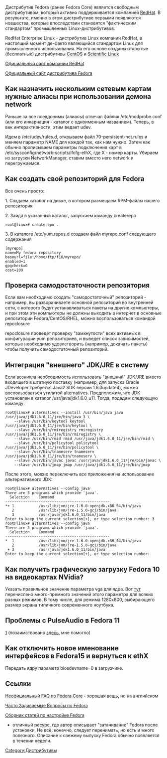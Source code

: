 Дистрибутив Fedora (ранее Fedora Core) является свободным дистрибутивом,
который активно поддерживается компанией
[RedHat](http://www.redhat.com). В результате, именно в этом
дистрибутиве первыми появляются новшества, которые
впоследствии становятся "фактическим стандартом" промышленных
Linux-дистрибутивов.

RedHat Enterprise Linux - дистрибутив Linux компании RedHat, в настоящий
момент де-факто являющийся стандартом Linux для промышленного
использования. На его основе созданы открытые (бесплатные)
дистрибутивы [CentOS](http://www.centos.org/) и [Scientific
Linux](http://www.scientificlinux.org/)

[Официальный сайт компании RedHat](http://www.redhat.com/)

[Официальный сайт дистрибутива Fedora](http://fedoraproject.org/)

## Как назначить нескольким сетевым картам нужные алиасы при использовании демона network

Раньше за все псевдонимы (алиасы) отвечал файлик /etc/modprobe.conf (или
его инкарнация - каталог с одноименным названием). Теперь, в век
интерактивности, этим ведает udev.

Идем в /etc/udev/rules.d, открываем файл 70-persistent-net.rules и
меняем параметр NAME для каждой так, как нам нужно. Затем как
обычно прописываем параметры подключения карт в
/etc/sysconfig/network-scripts/ifcfg-ethX, где X - номер карты. Убираем
из загрузки NetworkManager, ставим вместо него network и перегружаемся.

## Как создать свой репозиторий для Fedora

Все очень просто:

1\. Создаем каталог на диске, в котором размещаем RPM-файлы нашего
репозитория

2\. Зайдя в указанный каталог, запускаем команду createrepo

    root@linux# createrepo .

3\. В каталоге /etc/yum.repos.d создаем файл myrepo.conf следующего
содержания

    [myrepo]
    name=My fedora repository
    baseurl=file:/home/ftp/f10/myrepo/
    enabled=1
    gpgcheck=0
    cost=100

## Проверка самодостаточности репозитория

Если вам необходимо создать "самодостаточный" репозиторий - например, вы
разворачиваете основной репозиторий во внутренней сети, с которого будут
устанавливаться пакеты на другие компьютеры, и при этом эти компьютеры
не должны выходить в интернет в основные репозитории
Fedora/CentOS/RHEL, можно воспользоваться командой repoclosure

repoclosure проведет проверку "замкнутости" всех активных в конфигурации
yum репозиториев, и выведет список зависимостей, которые необходимо
удовлетворить (например, докачать пакеты) чтобы получить
самодостаточный репозиторий.

## Интеграция "внешнего" JDK/JRE в систему

Если возникла необходимость использовать "внешний" JDK/JRE вместо
входящего в штатную поставку (например, для запуска Oracle
JDeveloper требуется Java2 SDK версии 1.6.0update4), можно
воспользоваться утилитой alternatives. Предположим, что
JDK установлен в каталог /usr/java/jdk1.6.0_u11. Тогда, подадим
следующую команду:

    root@linux# alternatives --install /usr/bin/java java /usr/java/jdk1.6.0_11/jre/bin/java 3 \
        --slave /usr/bin/keytool keytool /usr/java/jdk1.6.0_11/jre/bin/keytool \
        --slave /usr/bin/rmiregistry rmiregistry /usr/java/jdk1.6.0_11/jre/bin/rmiregistry \
        --slave /usr/bin/rmid rmid /usr/java/jdk1.6.0_11/jre/bin/rmid \
        --slave /usr/bin/policytool policytool /usr/java/jdk1.6.0_11/jre/bin/policytool \
        --slave /usr/bin/tnameserv tnameserv /usr/java/jdk1.6.0_11/jre/bin/tnameserv \
        --slave /usr/bin/javac javac /usr/java/jdk1.6.0_11/jre/bin/javac \
        --slave /usr/bin/jmap jmap /usr/java/jdk1.6.0_11/jre/bin/jmap

После этого, можно переключить все приложения на использование
альтернативного JDK:

    root@linux# alternatives --config java
    There are 3 programs which provide 'java'.
      Selection    Command
    -----------------------------------------------
    *+ 1           /usr/lib/jvm/jre-1.6.0-openjdk.x86_64/bin/java
       2           /usr/lib/jvm/jre-1.5.0-gcj/bin/java
       3           /usr/java/jdk1.6.0_11/bin/java
    Enter to keep the current selection[+], or type selection number: 3
    root@linux# alternatives --config java
    There are 3 programs which provide 'java'.
      Selection    Command
    -----------------------------------------------
    *  1           /usr/lib/jvm/jre-1.6.0-openjdk.x86_64/bin/java
       2           /usr/lib/jvm/jre-1.5.0-gcj/bin/java
     + 3           /usr/java/jdk1.6.0_11/bin/java
    Enter to keep the current selection[+], or type selection number:

## Как получить графическую загрузку Fedora 10 на видеокартах NVidia?

Указать правильное значение параметра vga для ядра. Вот
[тут](http://dalth.livejournal.com/59451.html) перечислено
много-премного значений этого параметра для всяких разных
режимов. В тому числе, для режима 1280x800, выбирающего размер
экрана типичного современного ноутбука.

## Проблемы с PulseAudio в Fedora 11

[1](http://forums.fedoraforum.org/showthread.php?t=225660&highlight=pulse)
(позаимствовано
[здесь](http://www.linux.org.ru/view-message.jsp?msgid=3905302#comment-3907752),
мне помогло)

## Как отключить новое именование интерфейсов в Fedora15 и вернуться к ethX

Передать ядру параметр biosdevname=0 в загрузчике.

## Ссылки

[Неофициальный FAQ по Fedora Core](http://www.fedorafaq.org/) - хорошая
вещь, но на английском

[Часто Задаваемые Вопросы по Fedora](http://www.fedoracenter.ru)

[Сборник статей по настройке Fedora](http://www.mjmwired.net/resources/)
- отличный ресурс, где автор описывает "затачивание" Fedora после
установки. Не всё, конечно, следует перенимать, но есть и много
полезного. Описание к свежему выпуску Fedora обычно появляется в
течении недели.

[Category:Дистрибутивы](Category:Дистрибутивы "wikilink")